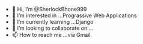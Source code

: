 - 👋 Hi, I’m @SherlockBhone999
- 👀 I’m interested in ...Prograssive Web Applications
- 🌱 I’m currently learning ...Django
- 💞️ I’m looking to collaborate on ...
- 📫 How to reach me ...via Gmail.

<!---
SherlockBhone999/SherlockBhone999 is a ✨ special ✨ repository because its `README.md` (this file) appears on your GitHub profile.
You can click the Preview link to take a look at your changes.
--->
